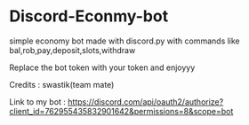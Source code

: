 # Discord-Econmy-bot
simple economy bot made with discord.py with commands like bal,rob,pay,deposit,slots,withdraw



Replace the bot token with your token and enjoyyy


Credits : swastik(team mate)


Link to my bot : https://discord.com/api/oauth2/authorize?client_id=762955435832901642&permissions=8&scope=bot
